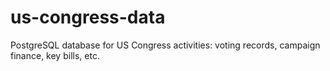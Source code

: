 # us-congress-data
PostgreSQL database for US Congress activities: voting records, campaign finance, key bills, etc. 
